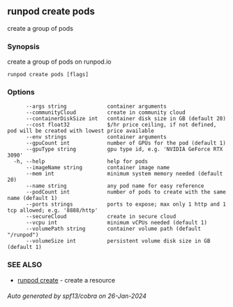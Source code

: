 ## runpod create pods

create a group of pods

### Synopsis

create a group of pods on runpod.io

```
runpod create pods [flags]
```

### Options

```
      --args string             container arguments
      --communityCloud          create in community cloud
      --containerDiskSize int   container disk size in GB (default 20)
      --cost float32            $/hr price ceiling, if not defined, pod will be created with lowest price available
      --env strings             container arguments
      --gpuCount int            number of GPUs for the pod (default 1)
      --gpuType string          gpu type id, e.g. 'NVIDIA GeForce RTX 3090'
  -h, --help                    help for pods
      --imageName string        container image name
      --mem int                 minimum system memory needed (default 20)
      --name string             any pod name for easy reference
      --podCount int            number of pods to create with the same name (default 1)
      --ports strings           ports to expose; max only 1 http and 1 tcp allowed; e.g. '8888/http'
      --secureCloud             create in secure cloud
      --vcpu int                minimum vCPUs needed (default 1)
      --volumePath string       container volume path (default "/runpod")
      --volumeSize int          persistent volume disk size in GB (default 1)
```

### SEE ALSO

* [runpod create](runpod_create.md)	 - create a resource

###### Auto generated by spf13/cobra on 26-Jan-2024
